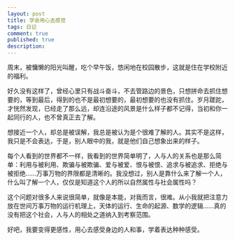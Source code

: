 ```yaml
---
layout: post
title: 学会用心去感觉
tags: 日记
comment: true
published: true
description: 
---
```



周末，被慵懒的阳光叫醒，吃个早午饭，悠闲地在校园散步，这就是住在学校附近的福利。

好久没有这样了，曾经心里只有战斗奋斗，不去管路边的景色，只想拼命去抓住想要的，等到最后，得到的也不是最初想要的，最初想要的也没有抓住。岁月蹉跎，才恍然发现，已经走了那么远，却连沿途的风景是什么样子都不记得，当初和你一起同行的人，也不曾真正去了解。

想接近一个人，却总是被误解，我总是被认为是个很难了解的人。其实不是这样，我只是不会表达，于是，别人眼中的我，就是他们自己想象出来的样子。

每个人看到的世界都不一样，我看到的世界简单明了，人与人的关系也是那么简单：利用与被利用、欺骗与被欺骗、爱与被爱、恨与被恨、追求与被追求、拒绝与被拒绝……万事万物的界限都是清晰的。我没想过，别人是靠什么来了解一个人，什么叫了解一个人，仅仅是知道这个人的所以自然属性与社会属性吗？

这个问题对很多人来说很简单，就像是本能，对我而言，很难。从小我就把注意力放在世间万事万物的运行机理上，天体的运行、生命的起源、数学的逻辑……真的没有把这个社会，人与人的相处之道纳入到考察范围。

好吧，我要变得更感性，用心去感受身边的人和事，学着表达种种感受。